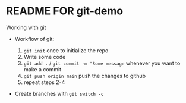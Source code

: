 # README FOR git-demo

Working with git

- Workflow of git:
   1. `git init` once to initialize the repo
   2. Write some code
   3. `git add .` / `git commit -m "Some message` whenever you want to make a commit
   4. `git push origin main` push the changes to github
   5. repeat steps 2-4

- Create branches with `git switch -c`